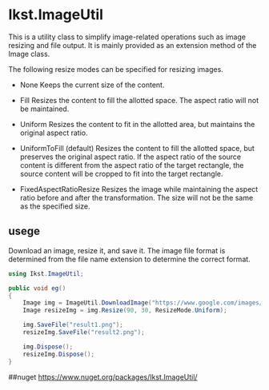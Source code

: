 # Ikst.ImageUtil
This is a utility class to simplify image-related operations such as image resizing and file output.
It is mainly provided as an extension method of the Image class.

The following resize modes can be specified for resizing images.

- None
Keeps the current size of the content.

- Fill
Resizes the content to fill the allotted space. The aspect ratio will not be maintained.

- Uniform 
Resizes the content to fit in the allotted area, but maintains the original aspect ratio.

- UniformToFill (default)
Resizes the content to fill the allotted space, but preserves the original aspect ratio. If the aspect ratio of the source content is different from the aspect ratio of the target rectangle, the source content will be cropped to fit into the target rectangle.

- FixedAspectRatioResize
Resizes the image while maintaining the aspect ratio before and after the transformation.
The size will not be the same as the specified size.


## usege
Download an image, resize it, and save it.
The image file format is determined from the file name extension to determine the correct format.

```C#
using Ikst.ImageUtil;

public void eg()
{
    Image img = ImageUtil.DownloadImage("https://www.google.com/images/branding/googlelogo/1x/googlelogo_color_272x92dp.png").Result;
    Image resizeImg = img.Resize(90, 30, ResizeMode.Uniform);

    img.SaveFile("result1.png");
    resizeImg.SaveFile("result2.png");

    img.Dispose();
    resizeImg.Dispose();
}
```

##nuget
https://www.nuget.org/packages/Ikst.ImageUtil/
